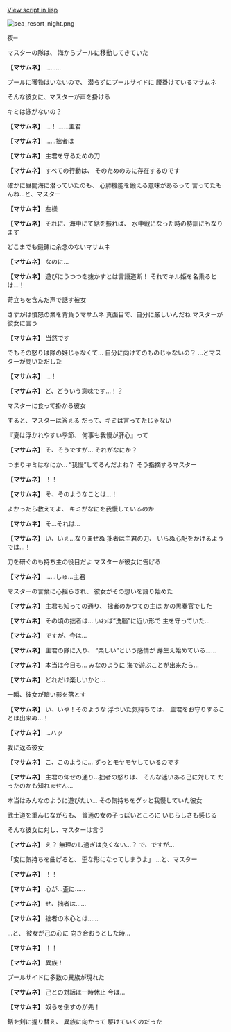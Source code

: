 [View script in lisp](../scripts/210012202.txt)

![sea_resort_night.png](../images/backgrounds/sea_resort_night.png)

夜─

マスターの隊は、
海からプールに移動してきていた

**【マサムネ】**
………

プールに獲物はいないので、
潜らずにプールサイドに
腰掛けているマサムネ

そんな彼女に、マスターが声を掛ける

キミは泳がないの？

**【マサムネ】**
…！
……主君

**【マサムネ】**
……拙者は

**【マサムネ】**
主君を守るための刀

**【マサムネ】**
すべての行動は、
そのためのみに存在するのです

確かに昼間海に潜っていたのも、
心肺機能を鍛える意味があるって
言ってたもんね…と、マスター

**【マサムネ】**
左様

**【マサムネ】**
それに、海中にて銛を振れば、
水中戦になった時の特訓にもなります

どこまでも鍛錬に余念のないマサムネ

**【マサムネ】**
なのに…

**【マサムネ】**
遊びにうつつを抜かすとは言語道断！
それでキル姫を名乗るとは…！

苛立ちを含んだ声で話す彼女

さすがは憤怒の業を背負うマサムネ
真面目で、自分に厳しいんだね
マスターが彼女に言う

**【マサムネ】**
当然です

でもその怒りは隊の姫じゃなくて…
自分に向けてのものじゃないの？
…とマスターが問いただした

**【マサムネ】**
…！

**【マサムネ】**
ど、どういう意味です…！？

マスターに食って掛かる彼女

すると、マスターは答える
だって、キミは言ってたじゃない

『夏は浮かれやすい季節、
何事も我慢が肝心』って

**【マサムネ】**
そ、そうですが…
それがなにか？

つまりキミはなにか…
“我慢”してるんだよね？
そう指摘するマスター

**【マサムネ】**
！！

**【マサムネ】**
そ、そのようなことは…！

よかったら教えてよ、
キミがなにを我慢しているのか

**【マサムネ】**
そ…それは…

**【マサムネ】**
い、いえ…なりませぬ
拙者は主君の刀、
いらぬ心配をかけるようでは…！

刀を研ぐのも持ち主の役目だよ
マスターが彼女に告げる

**【マサムネ】**
……しゅ…主君

マスターの言葉に心揺らされ、
彼女がその想いを語り始めた

**【マサムネ】**
主君も知っての通り、
拙者のかつての主は
かの黒奏官でした

**【マサムネ】**
その頃の拙者は…
いわば“洗脳”に近い形で
主を守っていた…

**【マサムネ】**
ですが、今は…

**【マサムネ】**
主君の隊に入り、
“楽しい”という感情が
芽生え始めている……

**【マサムネ】**
本当は今日も…
みなのように
海で遊ぶことが出来たら…

**【マサムネ】**
どれだけ楽しいかと…

一瞬、彼女が暗い影を落とす

**【マサムネ】**
い、いや！そのような
浮ついた気持ちでは、
主君をお守りすることは出来ぬ…！

**【マサムネ】**
…ハッ

我に返る彼女

**【マサムネ】**
こ、このように…
ずっとモヤモヤしているのです

**【マサムネ】**
主君の仰せの通り…拙者の怒りは、
そんな迷いある己に対して
だったのかも知れません…

本当はみんなのように遊びたい…
その気持ちをグッと我慢していた彼女

武士道を重んじながらも、
普通の女の子っぽいところに
いじらしさも感じる

そんな彼女に対し、マスターは言う

**【マサムネ】**
え？
無理のし過ぎは良くない…？
で、ですが…

「変に気持ちを曲げると、
歪な形になってしまうよ」
…と、マスター

**【マサムネ】**
！！

**【マサムネ】**
心が…歪に……

**【マサムネ】**
せ、拙者は……

**【マサムネ】**
拙者の本心とは……

…と、
彼女が己の心に
向き合おうとした時…

**【マサムネ】**
！！

**【マサムネ】**
異族！

プールサイドに多数の異族が現れた

**【マサムネ】**
己との対話は一時休止
今は…

**【マサムネ】**
奴らを倒すのが先！

銛を剣に握り替え、
異族に向かって
駆けていくのだった